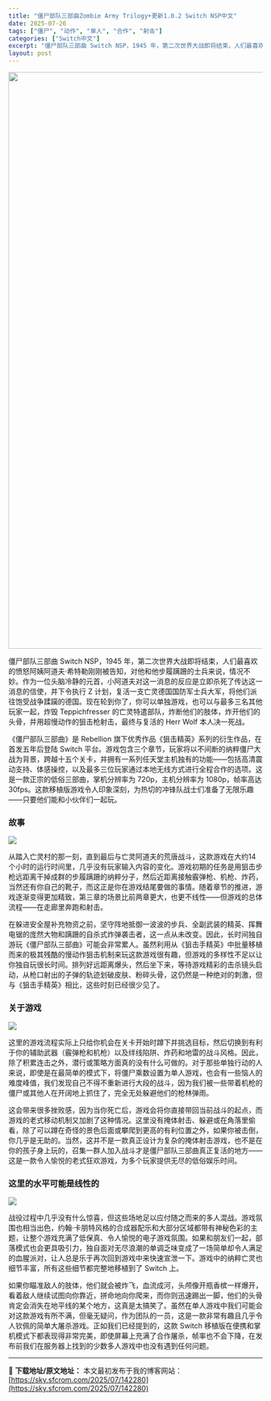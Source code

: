 ```yaml
---
title: "僵尸部队三部曲Zombie Army Trilogy+更新1.0.2 Switch NSP中文"
date: 2025-07-26
tags: ["僵尸", "动作", "单人", "合作", "射击"]
categories: ["Switch中文"]
excerpt: "僵尸部队三部曲 Switch NSP，1945 年，第二次世界大战即将结束，人们最喜欢的愤怒阿姨阿道夫·希特勒刚刚被告知，对他和他步履蹒跚的士兵来说，情况不妙。作为一位头脑冷静的元首，小阿道夫对这一消息的反应是立即杀死了传达这一消息的信使，并下令执行 Z 计划，复活一支亡灵德国国防军士兵大军，将他们&hellip;"
layout: post
---
```


<img class="aligncenter size-full wp-image-142281" src="https://sky.sfcrom.com/wp-content/uploads/2025/07/202507251643228.webp" alt="" width="700" height="1142" />

<span dir="auto">僵尸部队三部曲 Switch NSP，1945 年，第二次世界大战即将结束，人们最喜欢的愤怒阿姨阿道夫·希特勒刚刚被告知，对他和他步履蹒跚的士兵来说，情况不妙。作为一位头脑冷静的元首，小阿道夫对这一消息的反应是立即杀死了传达这一消息的信使，并下令执行 Z 计划，复活一支亡灵德国国防军士兵大军，将他们派往饱受战争蹂躏的德国。现在轮到你了，你可以单独游戏，也可以与最多三名其他玩家一起，炸毁 Teppichfresser 的亡灵特遣部队，炸断他们的肢体，炸开他们的头骨，并用超慢动作的狙击枪射击，最终与复活的 Herr Wolf 本人决一死战。</span>

<span dir="auto">《僵尸部队三部曲》是 Rebellion 旗下优秀作品《狙击精英》系列的衍生作品，在首发五年后登陆 Switch 平台。游戏包含三个章节，玩家将以不间断的纳粹僵尸大战为背景，跨越十五个关卡，并拥有一系列任天堂主机独有的功能——包括高清震动支持、体感操控，以及最多三位玩家通过本地无线方式进行全程合作的选项。这是一款正宗的低俗三部曲，掌机分辨率为 720p，主机分辨率为 1080p，帧率高达 30fps。这款移植版游戏令人印象深刻，为热切的冲锋队战士们准备了无限乐趣——只要他们能和小伙伴们一起玩。</span>
<h3><span dir="auto">故事</span></h3>
<img src="https://img-eshop.cdn.nintendo.net/i/9a815b22a72138638cc719fbdd513abc91366532db3a3157d9e374a85a45be60.jpg?w=1000" />

<span dir="auto">从踏入亡灵村的那一刻，直到最后与亡灵阿道夫的荒唐战斗，这款游戏在大约14个小时的运行时间里，几乎没有玩家输入内容的变化。游戏初期的任务是用狙击步枪远距离干掉成群的步履蹒跚的纳粹分子，然后近距离接触霰弹枪、机枪、炸药，当然还有你自己的靴子，而这正是你在游戏结尾要做的事情。随着章节的推进，游戏逐渐变得更加精致，第三章的场景比前两章更大，也更不线性——但游戏的总体流程——在走廊里奔跑和射击。</span>

<span dir="auto">在躲进安全屋补充物资之前，坚守阵地抵御一波波的步兵、全副武装的精英、挥舞电锯的庞然大物和蹒跚的自杀式炸弹袭击者，这一点从未改变。因此，长时间独自游玩《僵尸部队三部曲》可能会非常累人。虽然利用从《狙击手精英》中批量移植而来的极其残酷的慢动作狙击机制来玩这款游戏很有趣，但游戏的多样性不足以让你独自玩很长时间。排列好远距离爆头，然后坐下来，等待游戏精彩的击杀镜头启动，从枪口射出的子弹的轨迹划破皮肤、粉碎头骨，这仍然是一种绝对的刺激，但与《狙击手精英》相比，这些时刻已经很少见了。</span>
<h3><span dir="auto">关于游戏</span></h3>
<img src="https://img-eshop.cdn.nintendo.net/i/355243c0859a04c366aa5d63b8469ca5cd9fc545b2ee463ec967d82b7b95e371.jpg?w=1000" />

<span dir="auto">这里的游戏流程实际上只给你机会在关卡开始时蹲下并挑选目标，然后切换到有利于你的辅助武器（霰弹枪和机枪）以及绊线陷阱、炸药和地雷的战斗风格。因此，除了积累连击之外，潜行或策略方面真的没有什么可做的。对于那些单独行动的人来说，即使是在最简单的模式下，将僵尸乘数设置为单人游戏，也会有一些恼人的难度峰值，我们发现自己不得不重新进行大段的战斗，因为我们被一些带着机枪的僵尸或其他人在开阔地上抓住了，完全无处躲避他们的枪林弹雨。</span>

<span dir="auto">这会带来很多挫败感，因为当你死亡后，游戏会将你直接带回当前战斗的起点，而游戏的老式移动机制又加剧了这种情况。这里没有掩体射击、躲避或在角落里偷看，除了可以蹲在奇怪的景色后面或攀爬到更高的有利位置之外，如果你被击倒，你几乎是无助的。当然，这并不是一款真正设计为复杂的掩体射击游戏，也不是在你的孩子身上玩的，召集一群人加入战斗才是僵尸部队三部曲真正复活的地方——这是一款令人愉悦的老式狂欢游戏，为多个玩家提供无尽的低俗娱乐时间。</span>
<h3><span dir="auto">这里的水平可能是线性的</span></h3>
<img src="https://img-eshop.cdn.nintendo.net/i/417d5387955928dcc4827c1ad203edf093fd80355d74ae579d71c2c1dab34fa1.jpg?w=1000" />

<span dir="auto">战役过程中几乎没有什么惊喜，但这些场地足以应付随之而来的多人混战。游戏氛围也相当出色，约翰·卡朋特风格的合成器配乐和大部分区域都带有神秘色彩的主题，让整个游戏充满了低保真、令人愉悦的电子游戏氛围。如果和朋友们一起，部落模式也会更具吸引力，独自面对无尽浪潮的单调乏味变成了一场简单却令人满足的血腥派对，让人总是乐于再次回到游戏中来快速宣泄一下。游戏中的纳粹亡灵也细节丰富，所有这些细节都完整地移植到了 Switch 上。</span>

<span dir="auto">如果你瞄准敌人的肢体，他们就会被炸飞，血流成河，头颅像开瓶香槟一样爆开，看着敌人继续试图向你靠近，拼命地向你爬来，而你则迅速踢出一脚，他们的头骨肯定会消失在地平线的某个地方，这真是太搞笑了。虽然在单人游戏中我们可能会对这款游戏有所不满，但毫无疑问，作为团队的一员，这是一款非常有趣且几乎令人钦佩的简单大屠杀游戏。正如我们已经提到的，这款 Switch 移植版在便携和掌机模式下都表现得非常完美，即使屏幕上充满了合作屠杀，帧率也不会下降，在发布前我们在服务器上找到的少数多人游戏中也没有遇到任何问题。</span>

---
📖 **下载地址/原文地址：** 本文最初发布于我的博客网站：[https://sky.sfcrom.com/2025/07/142280](https://sky.sfcrom.com/2025/07/142280)
